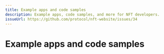 ```yaml
---
title: Example apps and code samples
description: Example apps, code samples, and more for NFT developers.
issueUrl: https://github.com/protocol/nft-website/issues/34
---
```

 # Example apps and code samples

<ContentStatus />